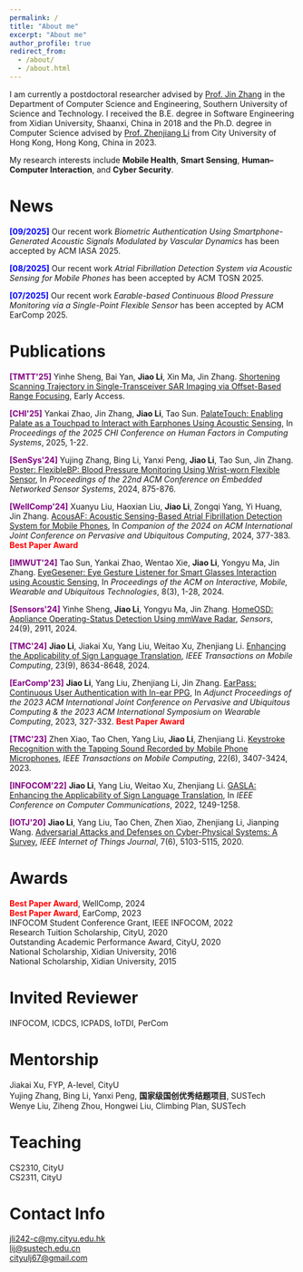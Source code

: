 ```yaml
---
permalink: /
title: "About me"
excerpt: "About me"
author_profile: true
redirect_from: 
  - /about/
  - /about.html
---
```


I am currently a postdoctoral researcher advised by [Prof. Jin Zhang](https://faculty.sustech.edu.cn/?tagid=zhangj4&iscss=1&snapid=1&orderby=date&go=1&lang=en) in the Department of Computer Science and Engineering, Southern University of Science and Technology. I received the B.E. degree in Software Engineering from Xidian University, Shaanxi, China in 2018 and the Ph.D. degree in Computer Science advised by [Prof. Zhenjiang Li](https://www.cs.cityu.edu.hk/~zhenjili/) from City University of Hong Kong, Hong Kong, China in 2023.

My research interests include **Mobile Health**, **Smart Sensing**, **Human–Computer Interaction**, and **Cyber Security**.

News
======
**<font color=blue>[09/2025]</font>** Our recent work *Biometric Authentication Using Smartphone-Generated Acoustic Signals Modulated by Vascular Dynamics* has been accepted by ACM IASA 2025. 

**<font color=blue>[08/2025]</font>** Our recent work *Atrial Fibrillation Detection System via Acoustic Sensing for Mobile Phones* has been accepted by ACM TOSN 2025.

**<font color=blue>[07/2025]</font>** Our recent work *Earable-based Continuous Blood Pressure Monitoring via a Single-Point Flexible Sensor* has been accepted by ACM EarComp 2025.

Publications
======
**<font color=purple>[TMTT'25]</font>** Yinhe Sheng, Bai Yan, **Jiao Li**, Xin Ma, Jin Zhang. 
[Shortening Scanning Trajectory in Single-Transceiver SAR Imaging via Offset-Based Range Focusing](https://ieeexplore.ieee.org/abstract/document/11023618), Early Access.

**<font color=purple>[CHI'25]</font>** Yankai Zhao, Jin Zhang, **Jiao Li**, Tao Sun. 
[PalateTouch: Enabling Palate as a Touchpad to Interact with Earphones Using Acoustic Sensing](https://dl.acm.org/doi/abs/10.1145/3706598.3713211), In *Proceedings of the 2025 CHI Conference on Human Factors in Computing Systems*, 2025, 1-22.

**<font color=purple>[SenSys'24]</font>** Yujing Zhang, Bing Li, Yanxi Peng, **Jiao Li**, Tao Sun, Jin Zhang. 
[Poster: FlexibleBP: Blood Pressure Monitoring Using Wrist-worn Flexible Sensor](https://dl.acm.org/doi/abs/10.1145/3666025.3699415), In *Proceedings of the 22nd ACM Conference on Embedded Networked Sensor Systems*, 2024, 875-876.

**<font color=purple>[WellComp'24]</font>** Xuanyu Liu, Haoxian Liu, **Jiao Li**, Zongqi Yang, Yi Huang, Jin Zhang.
[AcousAF: Acoustic Sensing-Based Atrial Fibrillation Detection System for Mobile Phones](https://dl.acm.org/doi/abs/10.1145/3675094.3678488), In *Companion of the 2024 on ACM International Joint Conference on Pervasive and Ubiquitous Computing*, 2024, 377-383. **<font color=red>Best Paper Award</font>**

**<font color=purple>[IMWUT'24]</font>** Tao Sun, Yankai Zhao, Wentao Xie, **Jiao Li**, Yongyu Ma, Jin Zhang. 
[EyeGesener: Eye Gesture Listener for Smart Glasses Interaction using Acoustic Sensing](https://dl.acm.org/doi/abs/10.1145/3678541), In *Proceedings of the ACM on Interactive, Mobile, Wearable and Ubiquitous Technologies*, 8(3), 1-28, 2024.

**<font color=purple>[Sensors'24]</font>** Yinhe Sheng, **Jiao Li**, Yongyu Ma, Jin Zhang. [HomeOSD: Appliance Operating-Status Detection Using mmWave Radar](https://www.mdpi.com/1424-8220/24/9/2911), *Sensors*, 24(9), 2911, 2024.

**<font color=purple>[TMC'24]</font>** **Jiao Li**, Jiakai Xu, Yang Liu, Weitao Xu, Zhenjiang Li. [Enhancing the Applicability of Sign Language Translation](https://ieeexplore.ieee.org/abstract/document/10381803), *IEEE Transactions on Mobile Computing*, 23(9), 8634-8648, 2024.

**<font color=purple>[EarComp'23]</font>** **Jiao Li**, Yang Liu, Zhenjiang Li, Jin Zhang. [EarPass: Continuous User Authentication with In-ear PPG](https://dl.acm.org/doi/abs/10.1145/3594739.3610670), In *Adjunct Proceedings of the 2023 ACM International Joint Conference on Pervasive and Ubiquitous Computing & the 2023 ACM International Symposium on Wearable Computing*, 2023, 327-332. **<font color=red>Best Paper Award</font>**

**<font color=purple>[TMC'23]</font>** Zhen Xiao, Tao Chen, Yang Liu, **Jiao Li**, Zhenjiang Li. [Keystroke Recognition with the Tapping Sound Recorded by Mobile Phone Microphones](https://ieeexplore.ieee.org/abstract/document/9658138), *IEEE Transactions on Mobile Computing*, 22(6), 3407-3424, 2023.

**<font color=purple>[INFOCOM'22]</font>** **Jiao Li**, Yang Liu, Weitao Xu, Zhenjiang Li. [GASLA: Enhancing the Applicability of Sign Language Translation](https://ieeexplore.ieee.org/abstract/document/9796819), In *IEEE Conference on Computer Communications*, 2022, 1249-1258.

**<font color=purple>[IOTJ'20]</font>** **Jiao Li**, Yang Liu, Tao Chen, Zhen Xiao, Zhenjiang Li, Jianping Wang. [Adversarial Attacks and Defenses on Cyber-Physical Systems: A Survey](https://ieeexplore.ieee.org/abstract/document/9006862), *IEEE Internet of Things Journal*, 7(6), 5103-5115, 2020.

Awards
======
**<font color=Red>Best Paper Award</font>**, WellComp, 2024    
**<font color=Red>Best Paper Award</font>**, EarComp, 2023  
INFOCOM Student Conference Grant, IEEE INFOCOM, 2022  
Research Tuition Scholarship, CityU, 2020  
Outstanding Academic Performance Award, CityU, 2020  
National Scholarship, Xidian University, 2016  
National Scholarship, Xidian University, 2015    

Invited Reviewer
======
INFOCOM, ICDCS, ICPADS, IoTDI, PerCom

Mentorship
======
Jiakai Xu, FYP, A-level, CityU    
Yujing Zhang, Bing Li, Yanxi Peng, **国家级国创优秀结题项目**, SUSTech    
Wenye Liu, Ziheng Zhou, Hongwei Liu, Climbing Plan, SUSTech


Teaching
======
CS2310, CityU    
CS2311, CityU  

Contact Info
====== 
jli242-c@my.cityu.edu.hk  
lij@sustech.edu.cn  
cityulj67@gmail.com   


